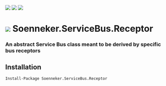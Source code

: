 [![](https://img.shields.io/nuget/v/Soenneker.ServiceBus.Receptor.svg?style=for-the-badge)](https://www.nuget.org/packages/Soenneker.ServiceBus.Receptor/)
[![](https://img.shields.io/github/actions/workflow/status/soenneker/soenneker.servicebus.receptor/publish-package.yml?style=for-the-badge)](https://github.com/soenneker/soenneker.servicebus.receptor/actions/workflows/publish-package.yml)
[![](https://img.shields.io/nuget/dt/Soenneker.ServiceBus.Receptor.svg?style=for-the-badge)](https://www.nuget.org/packages/Soenneker.ServiceBus.Receptor/)

# ![](https://user-images.githubusercontent.com/4441470/224455560-91ed3ee7-f510-4041-a8d2-3fc093025112.png) Soenneker.ServiceBus.Receptor
### An abstract Service Bus class meant to be derived by specific bus receptors

## Installation

```
Install-Package Soenneker.ServiceBus.Receptor
```
